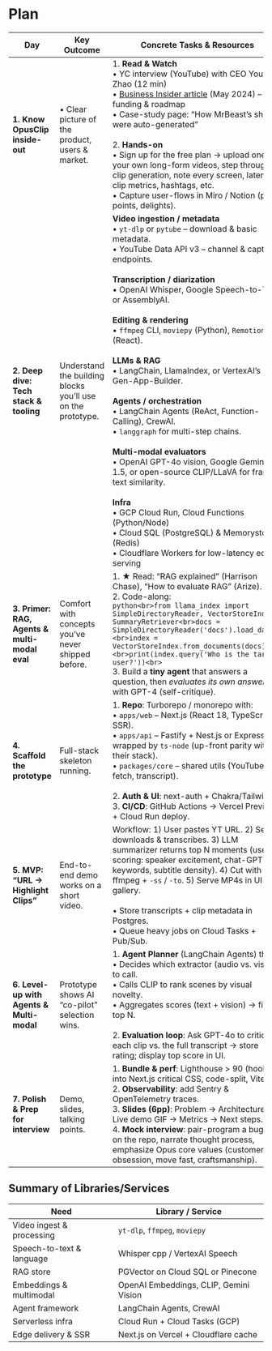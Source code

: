 # Plan
| Day                                           | Key Outcome                                                 | Concrete Tasks & Resources                                                                                                                                                                                                                                                                                                                                                                                                                                                                                                                                                                                                                                                                                                                                                                                                                                                                           |
| --------------------------------------------- | ----------------------------------------------------------- |------------------------------------------------------------------------------------------------------------------------------------------------------------------------------------------------------------------------------------------------------------------------------------------------------------------------------------------------------------------------------------------------------------------------------------------------------------------------------------------------------------------------------------------------------------------------------------------------------------------------------------------------------------------------------------------------------------------------------------------------------------------------------------------------------------------------------------------------------------------------------------------------------|
| **1. Know OpusClip inside-out**               | • Clear picture of the product, users & market.             | 1. **Read & Watch**  <br>• YC interview (YouTube) with CEO Young Zhao (12 min) <br>• [Business Insider article](https://techfundingnews.com/opusclip-grabs-20m-for-ai-powered-video-editing-tool-that-turns-long-content-into-short-viral-clips/) (May 2024) – funding & roadmap <br>• Case-study page: “How MrBeast’s shorts were auto-generated” <br><br>2. **Hands-on**  <br>• Sign up for the free plan → upload one of your own long-form videos, step through clip generation, note every screen, latency, clip metrics, hashtags, etc.  <br>• Capture user-flows in Miro / Notion (pain points, delights).                                                                                                                                                                                                                                                                                                                                                                                                                    |
| **2. Deep dive: Tech stack & tooling**        | Understand the building blocks you’ll use on the prototype. | **Video ingestion / metadata**  <br>• `yt-dlp` or `pytube` – download & basic metadata. <br>• YouTube Data API v3 – channel & caption endpoints. <br><br>**Transcription / diarization**  <br>• OpenAI Whisper, Google Speech-to-Text, or AssemblyAI. <br><br>**Editing & rendering**  <br>• `ffmpeg` CLI, `moviepy` (Python), `Remotion` (React). <br><br>**LLMs & RAG**  <br>• LangChain, LlamaIndex, or VertexAI’s Gen-App-Builder. <br><br>**Agents / orchestration**  <br>• LangChain Agents (ReAct, Function-Calling), CrewAI. <br>• `langgraph` for multi-step chains. <br><br>**Multi-modal evaluators**  <br>• OpenAI GPT-4o vision, Google Gemini 1.5, or open-source CLIP/LLaVA for frame-text similarity. <br><br>**Infra**  <br>• GCP Cloud Run, Cloud Functions (Python/Node) <br>• Cloud SQL (PostgreSQL) & Memorystore (Redis) <br>• Cloudflare Workers for low-latency edge serving |
| **3. Primer: RAG, Agents & multi-modal eval** | Comfort with concepts you’ve never shipped before.          | 1. ★ Read: “RAG explained” (Harrison Chase), “How to evaluate RAG” (Arize). <br>2. Code-along: <br>`python<br>from llama_index import SimpleDirectoryReader, VectorStoreIndex, SummaryRetriever<br>docs = SimpleDirectoryReader('docs').load_data()<br>index = VectorStoreIndex.from_documents(docs)<br>print(index.query('Who is the target user?'))<br>`<br>3. Build a **tiny agent** that answers a question, then *evaluates its own answer* with GPT-4 (self-critique).                                                                                                                                                                                                                                                                                                                                                                                                                         |
| **4. Scaffold the prototype**                 | Full-stack skeleton running.                                | 1. **Repo**: Turborepo / monorepo with:  <br>• `apps/web` – Next.js  (React 18, TypeScript, SSR). <br>• `apps/api` – Fastify + Nest.js or Express wrapped by `ts-node` (up-front parity with their stack). <br>• `packages/core` – shared utils (YouTube fetch, transcript). <br><br>2. **Auth & UI**: next-auth + Chakra/Tailwind. <br>3. **CI/CD**: GitHub Actions → Vercel Preview + Cloud Run deploy.                                                                                                                                                                                                                                                                                                                                                                                                                                                                                            |
| **5. MVP: “URL → Highlight Clips”**           | End-to-end demo works on a short video.                     | Workflow: 1) User pastes YT URL. 2) Server downloads & transcribes. 3) LLM summarizer returns top N moments (use scoring: speaker excitement, chat-GPT keywords, subtitle density). 4) Cut with ffmpeg + `-ss` / `-to`. 5) Serve MP4s in UI gallery. <br><br>• Store transcripts + clip metadata in Postgres. <br>• Queue heavy jobs on Cloud Tasks + Pub/Sub.                                                                                                                                                                                                                                                                                                                                                                                                                                                                                                                                       |
| **6. Level-up with Agents & Multi-modal**     | Prototype shows AI “co-pilot” selection wins.               | 1. **Agent Planner** (LangChain Agents) that: <br>• Decides which extractor (audio vs. visual) to call. <br>• Calls CLIP to rank scenes by visual novelty. <br>• Aggregates scores (text + vision) → final top N. <br><br>2. **Evaluation loop**: Ask GPT-4o to critique each clip vs. the full transcript → store rating; display top score in UI.                                                                                                                                                                                                                                                                                                                                                                                                                                                                                                                                                  |
| **7. Polish & Prep for interview**            | Demo, slides, talking points.                               | 1. **Bundle & perf**: Lighthouse > 90 (hook into Next.js critical CSS, code-split, Vite). <br>2. **Observability**: add Sentry & OpenTelemetry traces. <br>3. **Slides (6pp)**: Problem → Architecture → Live demo GIF → Metrics → Next steps. <br>4. **Mock interview**: pair-program a bug fix on the repo, narrate thought process, emphasize Opus core values (customer obsession, move fast, craftsmanship).                                                                                                                                                                                                                                                                                                                                                                                                                                                                                    |

## Summary of Libraries/Services
| Need                      | Library / Service                      |
| ------------------------- | -------------------------------------- |
| Video ingest & processing | `yt-dlp`, `ffmpeg`, `moviepy`          |
| Speech-to-text & language | Whisper cpp / VertexAI Speech          |
| RAG store                 | PGVector on Cloud SQL or Pinecone      |
| Embeddings & multimodal   | OpenAI Embeddings, CLIP, Gemini Vision |
| Agent framework           | LangChain Agents, CrewAI               |
| Serverless infra          | Cloud Run + Cloud Tasks (GCP)          |
| Edge delivery & SSR       | Next.js on Vercel + Cloudflare cache   |
